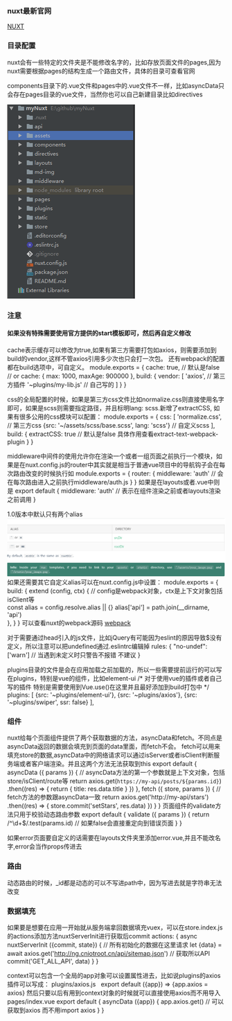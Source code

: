 ### nuxt最新官网
[NUXT](https://nuxtjs.org/)
### 目录配置
nuxt会有一些特定的文件夹是不能修改名字的，比如存放页面文件的pages,因为nuxt需要根据pages的结构生成一个路由文件，具体的目录可查看官网

components目录下的.vue文件和pages中的.vue文件不一样，比如asyncData只会存在pages目录的vue文件，当然你也可以自己新建目录比如directives

![这是目录结构](https://github.com/ouyangxiaoai/myNuxt/blob/master/md-img/dir.jpg)
### 注意
#### 如果没有特殊需要使用官方提供的start模板即可，然后再自定义修改
cache表示缓存可以修改为true,如果有第三方需要打包如axios，则需要添加到build的vendor,这样不管axios引用多少次也只会打一次包。
还有webpack的配置都在build选项中，可自定义。
    module.exports = {
      cache: true, // 默认是false
      // or
      cache: {
        max: 1000,
        maxAge: 900000
      },
      build: {
        vendor: [
          'axios', // 第三方插件
          '~plugins/my-lib.js' // 自己写的
        ]
      }
    }
    
css的全局配置的时候，如果是第三方css文件比如normalize.css则直接使用名字即可，如果是scss则需要指定路径，并且标明lang: scss.新增了extractCSS,
如果有很多公用的css模块可以配置：
     module.exports = {
      css: [
        'normalize.css', // 第三方css
        {src: '~/assets/scss/base.scss', lang: 'scss'} // 自定义scss
      ],
      build: {
        extractCSS: true // 默认是false 具体作用查看extract-text-webpack-plugin
      }
}

middleware中间件的使用允许你在渲染一个或者一组页面之前执行一个模块，如果是在nuxt.config.js的router中其实就是相当于普通vue项目中的导航钩子会在每次路由改变的时候执行如
    module.exports = {
      router: {
        middleware: 'auth' // 会在每次路由进入之前执行middleware/auth.js 
      }
    }
如果是在layouts或者.vue中则是
    export default {
      middleware: 'auth' // 表示在组件渲染之前或者layouts渲染之前调用
    }

1.0版本中默认只有两个alias ![alias](https://github.com/ouyangxiaoai/myNuxt/blob/master/md-img/alias.jpg)
如果还需要其它自定义alias可以在nuxt.config.js中设置：
    module.exports = {
      build: {
        extend (config, ctx) { // config是webpack对象，ctx是上下文对象包括isClient等    
          const alias = config.resolve.alias || {}
          alias['api'] = path.join(__dirname, 'api')     
        },
      }
    }
    可以查看nuxt的webpack源码 [webpack](https://github.com/nuxt/nuxt.js/tree/master/lib/webpack)

对于需要通过head引入的js文件，比如jQuery有可能因为eslint的原因导致$没有定义，所以注意可以把undefined通过.eslintrc编辑掉
    rules: {
      "no-undef": ['warn'] // 当遇到未定义时只警告不报错  不建议
    }

plugins目录的文件是会在应用加载之前加载的，所以一些需要提前运行的可以写在plugins，特别是vue的组件，比如element-ui
    /*  对于使用vue的插件或者自己写的插件  特别是需要使用到Vue.use()在这里并且最好添加到build打包中  */
      plugins: [
        {src: '~plugins/element-ui'},
        {src: '~plugins/axios'},
        {src: '~plugins/swiper', ssr: false}
      ],
### 组件
nuxt给每个页面组件提供了两个获取数据的方法，asyncData和fetch。不同点是asyncData返回的数据会填充到页面的data里面，而fetch不会。
fetch可以用来填充store的数据,asyncData中的网络请求可以通过isServer或者isClient判断服务端或者客户端渲染。并且这两个方法无法获取到this
    export default {
      asyncData ({ params }) { // asyncData方法的第一个参数就是上下文对象，包括store/isClient/route等
        return axios.get(`https://my-api/posts/${params.id}`)
        .then((res) => {
          return { title: res.data.title }
        })
      },
      fetch ({ store, params }) { // fetch方法的参数跟asyncData一致
          return axios.get('http://my-api/stars')
          .then((res) => {
            store.commit('setStars', res.data)
          })
        }
    }
页面组件的validate方法只用于校验动态路由参数
    export default {
      validate ({ params }) {
        return /^\d+$/.test(params.id) // 如果false会直接重定向到错误页面
      }
    }
    
如果error页面要自定义的话需要在layouts文件夹里添加error.vue,并且不能改名字,error会当作props传进去
### 路由
动态路由的时候，_id都是动态的可以不写进path中，因为写进去就是字符串无法改变
    <nuxt-link :to="{path: '/info/'+ item.cms_id}"></nuxt-link>
### 数据填充
如果要是想要在应用一开始就从服务端拿回数据填充vuex，可以在store.index.js的actions添加方法nuxtServerInit进行获取后commit
    actions: {
        async nuxtServerInit ({commit, state}) { // 所有初始化的数据在这里请求
          let {data} = await axios.get('http://ng.cniotroot.cn/api/sitemap.json') // 获取所以API
          commit('GET_ALL_API', data)
        }
      }
      
context可以包含一个全局的app对象可以设置属性进去，比如说plugins的axios插件可以写成：
    plugins/axios.js
   export default ({app}) => {app.axios = axios}
然后只要以后有用到context对象的时候就可以直接使用axios而不用导入
    pages/index.vue
    export default {
      asyncData ({app}) {
        app.axios.get() // 可以获取到axios 而不用import axios
      }
    }
